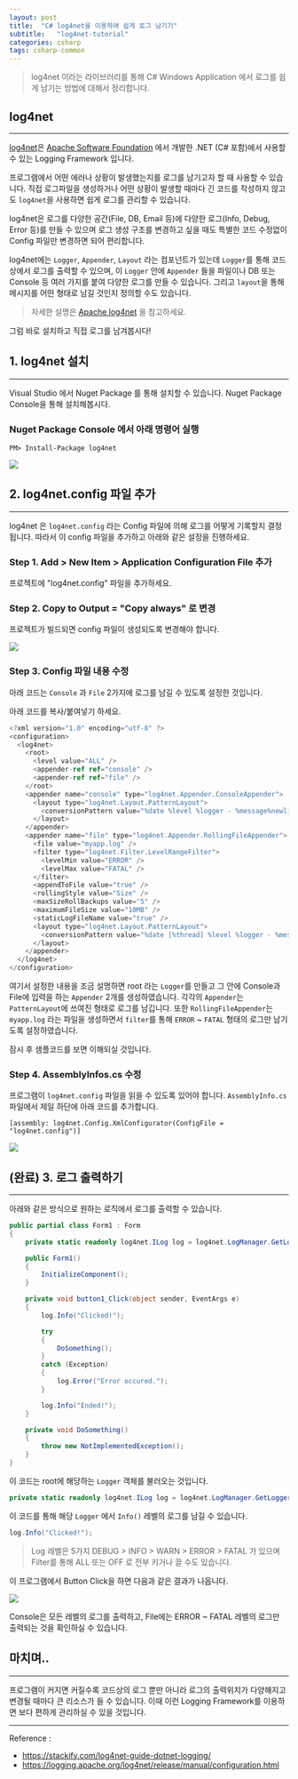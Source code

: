 ```yaml
---
layout: post
title:  "C# log4net을 이용하여 쉽게 로그 남기기"
subtitle:   "log4net-tutorial"
categories: csharp
tags: csharp-common
---
```


> log4net 이라는 라이브러리를 통해 C# Windows Application 에서 로그를 쉽게 남기는 방법에 대해서 정리합니다.

## log4net
---

[log4net](https://logging.apache.org/log4net/)은 [Apache Software Foundation](https://www.apache.org/) 에서 개발한 .NET (C# 포함)에서 사용할 수 있는 Logging Framework 입니다.

프로그램에서 어떤 에러나 상황이 발생했는지를 로그를 남기고자 할 때 사용할 수 있습니다. 직접 로그파일을 생성하거나 어떤 상황이 발생할 때마다 긴 코드를 작성하지 않고도 `log4net`을 사용하면 쉽게 로그를 관리할 수 있습니다.

log4net은 로그를 다양한 공간(File, DB, Email 등)에 다양한 로그(Info, Debug, Error 등)를 만들 수 있으며 로그 생성 구조를 변경하고 싶을 때도 특별한 코드 수정없이 Config 파일만 변경하면 되어 편리합니다.

log4net에는 `Logger`, `Appender`, `Layout` 라는 컴포넌트가 있는데
`Logger`를 통해 코드상에서 로그를 출력할 수 있으며, 이 `Logger` 안에 `Appender` 들을 파일이나 DB 또는 Console 등 여러 가지를 붙여 다양한 로그를 만들 수 있습니다. 그리고 `layout`을 통해 메시지를 어떤 형태로 남길 것인지 정의할 수도 있습니다. 

> 자세한 설명은 [Apache log4net](https://logging.apache.org/log4net/release/manual/introduction.html) 을 참고하세요.

그럼 바로 설치하고 직접 로그를 남겨봅시다!

## 1. log4net 설치
---

Visual Studio 에서 Nuget Package 를 통해 설치할 수 있습니다. Nuget Package Console을 통해 설치해봅시다.

### Nuget Package Console 에서 아래 명령어 실행

```
PM> Install-Package log4net
```

![](https://laboputer.github.io/assets/img/csharp/common/01_log4net_1.PNG)

## 2. log4net.config 파일 추가
---

log4net 은 `log4net.config` 라는 Config 파일에 의해 로그를 어떻게 기록할지 결정됩니다. 따라서 이 config 파일을 추가하고 아래와 같은 설정을 진행하세요.

### Step 1. Add > New Item > Application Configuration File 추가

프로젝트에 "log4net.config" 파일을 추가하세요.

### Step 2. Copy to Output = "Copy always" 로 변경

프로젝트가 빌드되면 config 파일이 생성되도록 변경해야 합니다.

![](https://laboputer.github.io/assets/img/csharp/common/01_log4net_2.PNG)

### Step 3. Config 파일 내용 수정

아래 코드는 `Console` 과 `File` 2가지에 로그를 남길 수 있도록 설정한 것입니다.

아래 코드를 복사/붙여넣기 하세요.
```C#
<?xml version="1.0" encoding="utf-8" ?>
<configuration>
  <log4net>
    <root>
      <level value="ALL" />
      <appender-ref ref="console" />
      <appender-ref ref="file" />
    </root>
    <appender name="console" type="log4net.Appender.ConsoleAppender">
      <layout type="log4net.Layout.PatternLayout">
        <conversionPattern value="%date %level %logger - %message%newline" />
      </layout>
    </appender>
    <appender name="file" type="log4net.Appender.RollingFileAppender">
      <file value="myapp.log" />
      <filter type="log4net.Filter.LevelRangeFilter">
        <levelMin value="ERROR" />
        <levelMax value="FATAL" />
      </filter>
      <appendToFile value="true" />
      <rollingStyle value="Size" />
      <maxSizeRollBackups value="5" />
      <maximumFileSize value="10MB" />
      <staticLogFileName value="true" />
      <layout type="log4net.Layout.PatternLayout">
        <conversionPattern value="%date [%thread] %level %logger - %message%newline" />
      </layout>
    </appender>
  </log4net>
</configuration>
```

여기서 설정한 내용을 조금 설명하면 root 라는 `Logger`를 만들고 그 안에 Console과 File에 입력을 하는 `Appender` 2개를 생성하였습니다. 각각의 `Appender`는 `PatternLayout`에 쓰여진 형태로 로그를 남깁니다. 또한 `RollingFileAppender`는 `myapp.log` 라는 파일을 생성하면서 `filter`를 통해 `ERROR` ~ `FATAL` 형태의 로그만 남기도록 설정하였습니다.

잠시 후 샘플코드를 보면 이해되실 것입니다.

### Step 4. AssemblyInfos.cs 수정

프로그램이 `log4net.config` 파일을 읽을 수 있도록 있어야 합니다. `AssemblyInfo.cs` 파일에서 제일 하단에 아래 코드를 추가합니다.

```
[assembly: log4net.Config.XmlConfigurator(ConfigFile = "log4net.config")]
```

![](https://laboputer.github.io/assets/img/csharp/common/01_log4net_3.PNG)

## (완료) 3. 로그 출력하기
---

아래와 같은 방식으로 원하는 로직에서 로그를 출력할 수 있습니다.

```C#
public partial class Form1 : Form
{
    private static readonly log4net.ILog log = log4net.LogManager.GetLogger(System.Reflection.MethodBase.GetCurrentMethod().DeclaringType);

    public Form1()
    {
        InitializeComponent();
    }

    private void button1_Click(object sender, EventArgs e)
    {
        log.Info("Clicked!");

        try
        {
            DoSomething();	
        }
        catch (Exception)
        {
            log.Error("Error occured.");
        }

        log.Info("Ended!");
    }

    private void DoSomething()
    {
        throw new NotImplementedException();
    }
}
```

이 코드는 root에 해당하는 `Logger` 객체를 불러오는 것입니다.
```C#
private static readonly log4net.ILog log = log4net.LogManager.GetLogger(System.Reflection.MethodBase.GetCurrentMethod().DeclaringType);
```

이 코드를 통해 해당 `Logger` 에서 `Info()` 레벨의 로그를 남길 수 있습니다.
```C#
log.Info("Clicked!");
```

> Log 레벨은 5가지 DEBUG > INFO > WARN > ERROR > FATAL 가 있으며 Filter를 통해 ALL 또는 OFF 로 전부 키거나 끌 수도 있습니다.
 
이 프로그램에서 Button Click을 하면 다음과 같은 결과가 나옵니다.

![](https://laboputer.github.io/assets/img/csharp/common/01_log4net_4.PNG)

Console은 모든 레벨의 로그를 출력하고, File에는 ERROR ~ FATAL 레벨의 로그만 출력되는 것을 확인하실 수 있습니다.


## 마치며..
---

프로그램이 커지면 커질수록 코드상의 로그 뿐만 아니라 로그의 출력위치가 다양해지고 변경될 때마다 큰 리소스가 들 수 있습니다. 이때 이런 Logging Framework를 이용하면 보다 편하게 관리하실 수 있을 것입니다.

---
Reference : 
- https://stackify.com/log4net-guide-dotnet-logging/
- https://logging.apache.org/log4net/release/manual/configuration.html